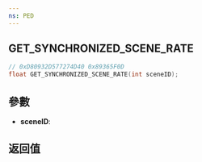 ```yaml
---
ns: PED
---
```

## GET_SYNCHRONIZED_SCENE_RATE

```c
// 0xD80932D577274D40 0x89365F0D
float GET_SYNCHRONIZED_SCENE_RATE(int sceneID);
```


## 參數
* **sceneID**: 

## 返回值
